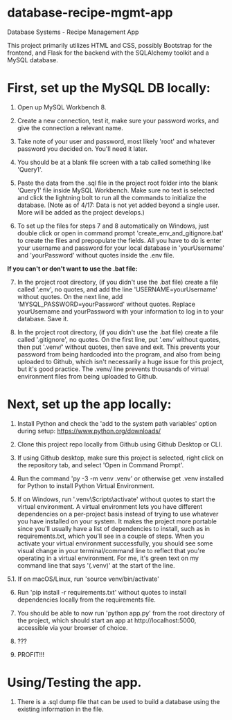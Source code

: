 # database-recipe-mgmt-app
 Database Systems - Recipe Management App

 This project primarily utilizes HTML and CSS, possibly Bootstrap for the frontend, and Flask for the backend with the SQLAlchemy toolkit and a MySQL database.


# First, set up the MySQL DB locally:

1. Open up MySQL Workbench 8.

2. Create a new connection, test it, make sure your password works, and give the connection a relevant name.

3. Take note of your user and password, most likely 'root' and whatever password you decided on. You'll need it later.

4. You should be at a blank file screen with a tab called something like 'Query1'.

5. Paste the data from the .sql file in the project root folder into the blank 'Query1' file inside MySQL Workbench. Make sure no text is selected and click the lightning bolt to run all the commands to initialize the database.
    (Note as of 4/17: Data is not yet added beyond a single user. More will be added as the project develops.)

6. To set up the files for steps 7 and 8 automatically on Windows, just double click or open in command prompt 'create_env_and_gitignore.bat' to create the files and prepopulate the fields. All you have to do is enter your username and password for your local database in 'yourUsername' and 'yourPassword' without quotes inside the .env file.

**If you can't or don't want to use the .bat file:**

7. In the project root directory, (if you didn't use the .bat file) create a file called '.env', no quotes, and add the line 'USERNAME=yourUsername' without quotes. On the next line, add 'MYSQL_PASSWORD=yourPassword' without quotes. Replace yourUsername and yourPassword with your information to log in to your database. Save it.

8. In the project root directory, (if you didn't use the .bat file) create a file called '.gitignore', no quotes. On the first line, put '.env' without quotes, then put '.venv/' without quotes, then save and exit. This prevents your password from being hardcoded into the program, and also from being uploaded to Github, which isn't necessarily a huge issue for this project, but it's good practice. The .venv/ line prevents thousands of virtual environment files from being uploaded to Github.


# Next, set up the app locally:

1. Install Python and check the 'add to the system path variables' option during setup: https://www.python.org/downloads/

2. Clone this project repo locally from Github using Github Desktop or CLI.

3. If using Github desktop, make sure this project is selected, right click on the repository tab, and select 'Open in Command Prompt'.

4. Run the command 'py -3 -m venv .venv' or otherwise get .venv installed for Python to install Python Virtual Environment.

5. If on Windows, run '.venv\Scripts\activate' without quotes to start the virtual environment. A virtual environment lets you have different dependencies on a per-project basis instead of trying to use whatever you have installed on your system. It makes the project more portable since you'll usually have a list of dependencies to install, such as in requirements.txt, which you'll see in a couple of steps. When you activate your virtual environment successfully, you should see some visual change in your terminal/command line to reflect that you're operating in a virtual environment. For me, it's green text on my command line that says '(.venv)' at the start of the line. 

5.1. If on macOS/Linux, run 'source venv/bin/activate'

6. Run 'pip install -r requirements.txt' without quotes to install dependencies locally from the requirements file. 

7. You should be able to now run 'python app.py' from the root directory of the project, which should start an app at http://localhost:5000, accessible via your browser of choice.

8. ???

9. PROFIT!!!

# Using/Testing the app.

1. There is a .sql dump file that can be used to build a database using the existing information in the file.

